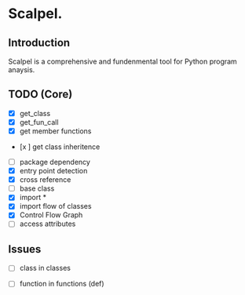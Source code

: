 # Scalpel.

## Introduction
Scalpel is a comprehensive and fundenmental tool for Python program anaysis. 

## TODO (Core)
- [x] get_class
- [x] get_fun_call
- [x] get member functions
- [x ] get class inheritence
- [ ] package dependency
- [x] entry point detection
- [x] cross reference	
- [ ] base class 
- [x] import * 
- [x] import flow of classes
- [x] Control Flow Graph
- [ ] access attributes
## Issues
- [ ] class in classes
- [ ] function in functions (def)
 

